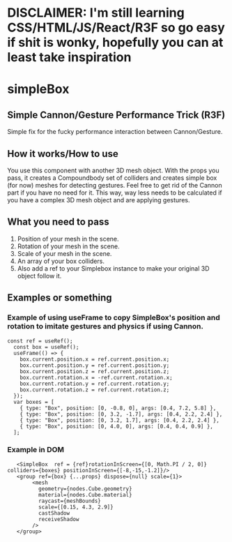 # **DISCLAIMER: I'm still learning CSS/HTML/JS/React/R3F so go easy if shit is wonky, hopefully you can at least take inspiration**
# simpleBox
## Simple Cannon/Gesture Performance Trick (R3F)
Simple fix for the fucky performance interaction between Cannon/Gesture.

## How it works/How to use
You use this component with another 3D mesh object. With the props you pass, it creates a Compoundbody set of colliders and creates simple box (for now) meshes for 
detecting gestures. Feel free to get rid of the Cannon part if you have no need for it.
This way, way less needs to be calculated if you have a complex 3D mesh object and are applying gestures. 

## What you need to pass
1. Position of your mesh in the scene.
2. Rotation of your mesh in the scene.
3. Scale of your mesh in the scene. 
4. An array of your box colliders.
5. Also add a ref to your Simplebox instance to make your original 3D object follow it. 

## Examples or something
### Example of using useFrame to copy SimpleBox's position and rotation to imitate gestures and physics if using Cannon. 

```
const ref = useRef();
  const box = useRef();
  useFrame(() => {
    box.current.position.x = ref.current.position.x;
    box.current.position.y = ref.current.position.y;
    box.current.position.z = ref.current.position.z;
    box.current.rotation.x = -ref.current.rotation.x;
    box.current.rotation.y = ref.current.rotation.y;
    box.current.rotation.z = ref.current.rotation.z;
  });
  var boxes = [
    { type: "Box", position: [0, -0.8, 0], args: [0.4, 7.2, 5.8] },
    { type: "Box", position: [0, 3.2, -1.7], args: [0.4, 2.2, 2.4] },
    { type: "Box", position: [0, 3.2, 1.7], args: [0.4, 2.2, 2.4] },
    { type: "Box", position: [0, 4.0, 0], args: [0.4, 0.4, 0.9] },
  ];
```
### Example in DOM
```
   <SimpleBox  ref = {ref}rotationInScreen={[0, Math.PI / 2, 0]} colliders={boxes} positionInScreen={[-8,-15,-1.2]}/>
   <group ref={box} {...props} dispose={null} scale={1}>
        <mesh
          geometry={nodes.Cube.geometry}
          material={nodes.Cube.material}
          raycast={meshBounds}
          scale={[0.15, 4.3, 2.9]}
          castShadow
          receiveShadow
        />
   </group>
```
